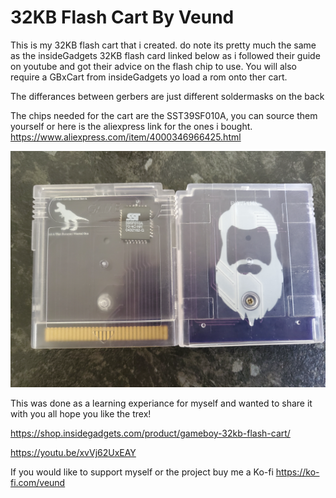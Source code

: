 # 32KB Flash Cart By Veund

This is my 32KB flash cart that i created. do note its pretty much the same as the insideGadgets 32KB flash card linked below as i followed their guide on youtube and got their advice on the flash chip to use. You will also require a GBxCart from insideGadgets yo load a rom onto ther cart.

The differances between gerbers are just different soldermasks on the back

The chips needed for the cart are the SST39SF010A, you can source them yourself or here is the aliexpress link for the ones i bought.
https://www.aliexpress.com/item/4000346966425.html

![alt text](https://github.com/Veund/32KB-Flash-Cart/blob/main/20210208_175417.jpg)

This was done as a learning experiance for myself and wanted to share it with you all hope you like the trex!

https://shop.insidegadgets.com/product/gameboy-32kb-flash-cart/

https://youtu.be/xvVj62UxEAY

If you would like to support myself or the project buy me a Ko-fi
https://ko-fi.com/veund

